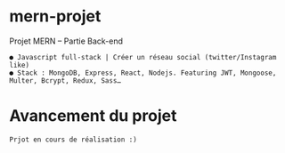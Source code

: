 # mern-projet
Projet MERN – Partie Back-end 

    ● Javascript full-stack | Créer un réseau social (twitter/Instagram like) 
    ● Stack : MongoDB, Express, React, Nodejs. Featuring JWT, Mongoose, Multer, Bcrypt, Redux, Sass…

# Avancement du projet

    Prjot en cours de réalisation :)
